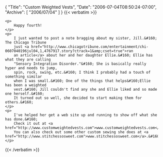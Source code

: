 {
  "Title": "Custom Weighted Vests",
  "Date": "2006-07-04T08:50:24-07:00",
  "Archive": [
    "2006/07/04"
  ]
}
{{< verbatim >}}

    <p>
        Happy fourth!
    </p>
    <p>
        I just wanted to post a note bragging about my sister, Jill.&#160; The Chicago Tribune
        just <a href="http://www.chicagotribune.com/entertainment/chi-0607040196jul04,1,4767917.story?ctrack=1&amp;cset=true">ran
        an article</a> about her and her daughter Ellie.&#160; Ellie has what they are calling
        "Sensory Integration Disorder."&#160; She is basically really hyper and needs to jump,
        spin, rock, swing, etc.&#160; I think I probably had a touch of something similar
        when I was small.&#160; One of the things that helps&#160;Ellie has been a weighted
        vest.&#160; Jill couldn't find any she and Ellie liked and so made one herself.&#160;
        It turned out so well, she decided to start making them for others.&#160; 
    </p>
    <p>
        I've helped her get a web site up and running to show off what she has done.&#160;
        Check it out at <a href="http://www.customweightedvests.com">www.customweightedvests.com</a>.
        You can also check out some other custom sewing she does at <a href="http://www.stitchessosweet.com">www.stitchessosweet.com</a>.&#160; 
    </p>

{{< /verbatim >}}
